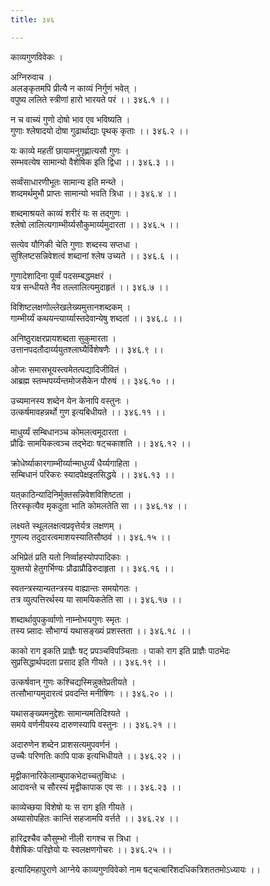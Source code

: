 ```yaml
---
title: ३४६

---
```

काव्यगुणविवेकः ।  
  
अग्निरुवाच ।  
अलङ्कृतमपि प्रीत्यै न काव्यं निर्गुणं भवेत् ।  
वपुष्य ललिते स्त्रीणां हारो भारयते परं ।। ३४६.१ ।।  
  
न च वाच्यं गुणो दोषो भाव एव भविष्यति ।  
गुणाः श्लेषादयो दोषा गुढार्थाद्याः पृथक् कृताः ।। ३४६.२ ।।  
  
यः काव्ये महतीं छायामनुगृह्णात्यसौ गुणः ।  
सम्भवत्येष सामान्यो वैशेषिक इति द्विधा ।। ३४६.३ ।।  
  
सर्व्वंसाधारणीभूतः सामान्य इति मन्य्ते ।  
शव्दमर्थमुभौ प्राप्तः सामान्यो भवति त्रिधा ।। ३४६.४ ।।  
  
शब्दमाश्रयते काव्यं शरीरं यः स तद्‌गुणः ।  
श्लेषो लालित्यगाम्भीर्य्यसौकुमार्य्यमुदारता ।। ३४६.५ ।।  
  
सत्येव यौगिकी चेति गुणाः शब्दस्य सप्तधा ।  
सुश्लिष्टसन्निवेशत्वं शब्दानां श्लेष उच्यते ।। ३४६.६ ।।  
  
गुणादेशादिना पूर्व्वं पदसम्बद्धमक्षरं ।  
यत्र सन्धीयते नैव तल्लालित्यमुदाहृतं ।। ३४६.७ ।।  
  
विशिष्टलक्षणोल्लेखलेख्यमुत्तानशब्दकम् ।  
गाम्भीर्य्यं कथयन्त्यार्य्यास्तदेवान्येषु शब्दतां ।। ३४६.८ ।।  
  
अनिष्ठुराक्षरप्रायशब्दता सुकुमारता ।  
उत्तानपदतौदार्य्ययुतश्लाघ्यैर्विशेषणैः ।। ३४६.९ ।।  
  
ओजः समासभूयस्त्वमेतत्पद्यादिजीवितं ।  
आब्रह्म स्तम्भपर्य्यन्तमोजसैकेन पौरुषं ।। ३४६.१० ।।  
  
उच्यमानस्य शब्देन येन केनापि वस्तुनः ।  
उत्कर्षमावहन्नर्थो गुण इत्यबिधीयते ।। ३४६.११ ।।  
  
माधुर्य्यं सम्बिधानञ्च कोमलत्वमूदारता ।  
प्रौढिः सामयिकत्वञ्च तद्‌भेदाः षट्‌चकाशति ।। ३४६.१२ ।।  
  
क्रोधेर्ष्याकारगाम्भीर्य्यान्माधुर्य्यं धैर्य्यगाहिता ।  
सम्बिधानं परिकरः स्यादपेक्षइतसिद्धये ।। ३४६.१३ ।।  
  
यत्‌काठिन्यादिनिर्मुक्तसन्निवेशविशिष्टता ।  
तिरस्कृत्यैव मृकदुता भाति कोमलतेति सा ।। ३४६.१४ ।।  
  
लक्ष्यते स्थूललक्षत्वप्रवृत्तेर्यत्र लक्षणम् ।  
गुणल्य तदुदारत्वमाशयस्यातिसौष्ठवं ।। ३४६.१५ ।।  
  
अभिप्रेतं प्रति यतो निर्व्वाहस्योपपादिकाः ।  
युक्तयो हेतुगर्भिण्यः प्रौढाप्रौढिरुदाहृता ।। ३४६.१६ ।।  
  
स्वतन्त्रस्यान्यतन्त्रस्य वाह्यान्तः समयोगतः ।  
तत्र व्युत्पत्तिरर्थस्य या सामयिकतेति सा ।। ३४६.१७ ।।  
  
शब्दार्थावुपकुर्व्वाणो नाम्नोभयगुणः स्मृतः ।  
तस्य प्र्सादः सौभाग्यं यथासङ्‌ख्यं प्रशस्तता ।। ३४६.१८ ।।  
  
काको राग इकति प्राज्ञैः षट् प्रपञ्चविपञ्चिताः । पाको राग इति प्राज्ञैः पाठभेदः  
सुप्रसिद्धार्थपदता प्रसाद इति गीयते ।। ३४६.१९ ।।  
  
उत्कर्षवान् गुणः कश्चिद्यस्मिन्नुक्तेप्रतीयते ।  
तत्सौभाग्यमुदारत्वं प्रवदन्ति मनीषिणः ।। ३४६.२० ।।  
  
यथासङ्‌ख्यमनुद्देशः सामान्यमतिदिश्यते ।  
समये वर्णनीयस्य दारुणस्यापि वस्तुनः ।। ३४६.२१ ।।  
  
अदारुणेन शब्देन प्राशसत्यमुपवर्णनं ।  
उच्चैः परिणतिः कापि पाक इत्यभिधीयते ।। ३४६.२२ ।।  
  
मृद्वीकानारिकेलाम्बुपाकभेदाच्चतुव्विधः ।  
आदावन्ते च सौरस्यं मृद्वीकापाक एव सः ।। ३४६.२३ ।।  
  
काव्येच्छया विशेषो यः स राग इति गीयते ।  
अब्यासोपहितः कान्तिं सहजामपि वर्त्तते ।। ३४६.२४ ।।  
  
हारिद्रश्चैव कौसुम्भो नीली रागश्च स त्रिधा ।  
वैशेषिकः परिज्ञेयो यः स्वलक्षणगोचरः ।। ३४६.२५ ।।  
  
इत्यादिमहापुराणे आग्नेये काव्यगुणविवेको नाम षट्‌चत्बारिंशदधिकत्रिशततमोऽध्यायः ।।